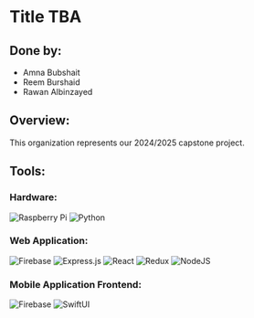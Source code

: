# Title TBA

## Done by:
- Amna Bubshait
- Reem Burshaid
- Rawan Albinzayed

## Overview:
This organization represents our 2024/2025 capstone project.

## Tools:
### Hardware:
![Raspberry Pi](https://img.shields.io/badge/Raspberry%20Pi-%23C51A4A.svg?style=for-the-badge&logo=raspberry%20pi&logoColor=white) 
![Python](https://img.shields.io/badge/python-%2314354C.svg?style=for-the-badge&logo=python&logoColor=white) 

### Web Application:
![Firebase](https://img.shields.io/badge/firebase-%23039BE5.svg?style=for-the-badge&logo=firebase) 
![Express.js](https://img.shields.io/badge/express.js-%23404d59.svg?style=for-the-badge&logo=express&logoColor=%2361DAFB)
![React](https://img.shields.io/badge/react-%2320232a.svg?style=for-the-badge&logo=react&logoColor=%2361DAFB) 
![Redux](https://img.shields.io/badge/redux-%23593d88.svg?style=for-the-badge&logo=redux&logoColor=white)
![NodeJS](https://img.shields.io/badge/node.js-6DA55F?style=for-the-badge&logo=node.js&logoColor=white) 

### Mobile Application Frontend:
![Firebase](https://img.shields.io/badge/firebase-%23039BE5.svg?style=for-the-badge&logo=firebase) 
![SwiftUI](https://img.shields.io/badge/SwiftUI-%23FA7343.svg?style=for-the-badge&logo=swift&logoColor=white) 
